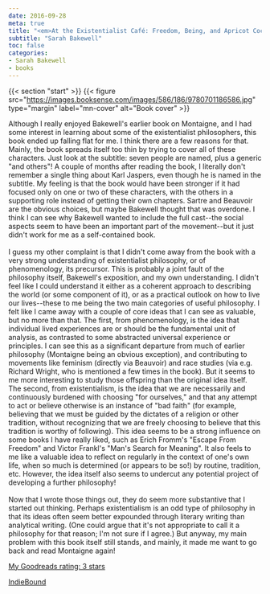 ```yaml
---
date: 2016-09-28
meta: true
title: "<em>At the Existentialist Café: Freedom, Being, and Apricot Cocktails</em>"
subtitle: "Sarah Bakewell"
toc: false
categories:
- Sarah Bakewell
- books
---
```


{{< section "start" >}}
{{< figure src="https://images.booksense.com/images/586/186/9780701186586.jpg" type="margin" label="mn-cover" alt="Book cover" >}}

Although I really enjoyed Bakewell's earlier book on Montaigne, and I had some interest in learning about some of the existentialist philosophers, this book ended up falling flat for me. I think there are a few reasons for that. Mainly, the book spreads itself too thin by trying to cover all of these characters. Just look at the subtitle: seven people are named, plus a generic "and others"! A couple of months after reading the book, I literally don't remember a single thing about Karl Jaspers, even though he is named in the subtitle. My feeling is that the book would have been stronger if it had focused only on one or two of these characters, with the others in a supporting role instead of getting their own chapters. Sartre and Beauvoir are the obvious choices, but maybe Bakewell thought that was overdone. I think I can see why Bakewell wanted to include the full cast--the social aspects seem to have been an important part of the movement--but it just didn't work for me as a self-contained book.<br /><br />I guess my other complaint is that I didn't come away from the book with a very strong understanding of existentialist philosophy, or of phenomenology, its precursor. This is probably a joint fault of the philosophy itself, Bakewell's exposition, and my own understanding. I didn't feel like I could understand it either as a coherent approach to describing the world (or some component of it), or as a practical outlook on how to live our lives--these to me being the two main categories of useful philosophy. I felt like I came away with a couple of core ideas that I can see as valuable, but no more than that. The first, from phenomenology, is the idea that individual lived experiences are or should be the fundamental unit of analysis, as contrasted to some abstracted universal experience or principles. I can see this as a significant departure from much of earlier philosophy (Montaigne being an obvious exception), and contributing to movements like feminism (directly via Beauvoir) and race studies (via e.g. Richard Wright, who is mentioned a few times in the book). But it seems to me more interesting to study those offspring than the original idea itself. The second, from existentialism, is the idea that we are necessarily and continuously burdened with choosing "for ourselves," and that any attempt to act or believe otherwise is an instance of "bad faith" (for example, believing that we must be guided by the dictates of a religion or other tradition, without recognizing that we are freely choosing to believe that this tradition is worthy of following). This idea seems to be a strong influence on some books I have really liked, such as Erich Fromm's "Escape From Freedom" and Victor Frankl's "Man's Search for Meaning". It also feels to me like a valuable idea to reflect on regularly in the context of one's own life, when so much is determined (or appears to be so!) by routine, tradition, etc. However, the idea itself also seems to undercut any potential project of developing a further philosophy! <br /><br />Now that I wrote those things out, they do seem more substantive that I started out thinking. Perhaps existentialism is an odd type of philosophy in that its ideas often seem better expounded through literary writing than analytical writing. (One could argue that it's not appropriate to call it a philosophy for that reason; I'm not sure if I agree.) But anyway, my main problem with this book itself still stands, and mainly, it made me want to go back and read Montaigne again! 

[My Goodreads rating: 3 stars](https://www.goodreads.com/review/show/1755138842)  

[IndieBound](https://www.indiebound.org/book/9780701186586)
